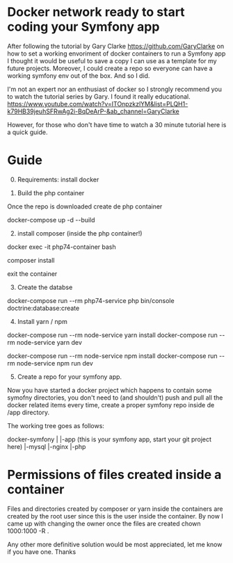 # Docker network ready to start coding your Symfony app

After following the tutorial by  Gary Clarke https://github.com/GaryClarke on how to set a working envoriment of docker containers to run a Symfony app I thought it would be useful to save a copy I can use as a template for my future projects. Moreover, I could create a repo so everyone can have a working symfony env out of the box. And so I did.

I'm not an expert nor an enthusiast of docker so I strongly recommend you to watch the tutorial series by Gary. I found it really educational. 
https://www.youtube.com/watch?v=ITOnpzkzlYM&list=PLQH1-k79HB39jeuhSFRwAg2i-BqDeArP-&ab_channel=GaryClarke

However, for those who don't have time to watch a 30 minute tutorial here is a quick guide.


# Guide

0. Requirements: install docker

1. Build the php container

Once the repo is downloaded create de php container

docker-compose up -d --build

2. install composer (inside the php container!)

docker exec -it php74-container bash

composer install

exit the container

3. Create the databse

docker-compose run --rm php74-service php bin/console doctrine:database:create

4. Install yarn / npm


docker-compose run --rm node-service yarn install
docker-compose run --rm node-service yarn dev

docker-compose run --rm node-service npm install
docker-compose run --rm node-service npm run dev

5. Create a repo for your symfony app.

Now you have started a docker project which happens to contain some symofny directories, you don't need to (and shouldn't) push and pull all the docker related items every time, create a proper symfony repo inside de /app directory.

The working tree goes as follows:

docker-symfony
|
|-app  (this is your symfony app, start your git project here)
|-mysql
|-nginx
|-php
 


# Permissions of files created inside a container

Files and directories created by composer or yarn inside the containers are created by the root user since this is the user inside the container.
By now I came up with changing the owner once the files are created
chown 1000:1000 -R .

Any other more definitive solution would be most appreciated, let me know if you have one. Thanks

# 


